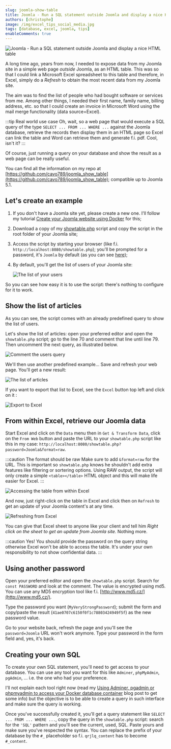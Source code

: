 ```yaml
---
slug: joomla-show-table
title: Joomla - Run a SQL statement outside Joomla and display a nice HTML table
authors: [christophe]
image: /img/excel_tips_social_media.jpg
tags: [database, excel, joomla, tips]
enableComments: true
---
```

<!-- cspell:ignore showtable,sortering,qrjlq -->
![Joomla - Run a SQL statement outside Joomla and display a nice HTML table](/img/excel_tips_banner.jpg)

A long time ago, years from now, I needed to expose data from my Joomla site in a simple web page *outside* Joomla, as an HTML table. This was so that I could link a Microsoft Excel spreadsheet to this table and therefore, in Excel, simply do a *Refresh* to obtain the most recent data from my Joomla site.

The aim was to find the list of people who had bought software or services from me. Among other things, I needed their first name, family name, billing address, etc. so that I could create an invoice in Microsoft Word using the mail merge functionality (data source=Excel).

:::tip Real world use case
Oh, wait, so a web page that would execute a SQL query of the type `SELECT ... FROM ... WHERE ...` against the Joomla database, retrieve the records then display them in an HTML page so Excel can link the table and Word can retrieve them and generate f.i. pdf. Cool, isn't it?
:::

Of course, just running a query on your database and show the result as a web page can be really useful.

<!-- truncate -->

You can find all the information on my repo at [https://github.com/cavo789/joomla_show_table](https://github.com/cavo789/joomla_show_table); compatible up to Joomla 5.1.

## Let's create an example

1. If you don't have a Joomla site yet, please create a new one. I'll follow my tutorial [Create your Joomla website using Docker](/blog/docker-joomla) for this;

2. Download a copy of my [showtable.php](https://raw.githubusercontent.com/cavo789/joomla_show_table/master/src/showtable.php) script and copy the script in the root folder of your Joomla site;

3. Access the script by starting your browser (like f.i. `http://localhost:8080/showtable.php`); you'll be prompted for a password, it's `Joomla` by default (as you can see [here](https://github.com/cavo789/joomla_show_table/blob/master/src/showtable.php#L131));

4. By default, you'll get the list of users of your Joomla site:

    ![The list of your users](./images/list_of_users.png)

So you can see how easy it is to use the script: there's nothing to configure for it to work.

## Show the list of articles

As you can see, the script comes with an already predefined query to show the list of users.

Let's show the list of articles: open your preferred editor and open the `showtable.php` script; go to the line 70 and comment that line until line 79. Then uncomment the next query, as illustrated below.

![Comment the users query](./images/comment_users_query.png)

We'll then use another predefined example... Save and refresh your web page. You'll get a new result:

![The list of articles](./images/list_of_articles.png)

If you want to export that list to Excel, see the `Excel` button top left and click on it :

![Export to Excel](./images/export_to_excel.png)

## From within Excel, retrieve our Joomla data

Start Excel and click on the `Data` menu then in `Get & Transform Data`, click on the `From Web` button and paste the URL to your `showtable.php` script like this in my case: `http://localhost:8080/showtable.php?password=Joomla&format=raw`.

:::caution The format should be raw
Make sure to add `&format=raw` for the URL. This is important so `showtable.php` knows he shouldn't add extra features like filtering or sortering options. Using RAW output, the script will only create a simple `<table></table>` HTML object and this will make life easier for Excel.
:::

![Accessing the table from within Excel](./images/excel_webdata.png)

And now, just right-click on the table in Excel and click then on `Refresh` to get an update of your Joomla content's at any time.

![Refreshing from Excel](./images/excel_refresh.png)

You can give that Excel sheet to anyone like your client and tell him *Right click on the sheet to get an update from Joomla site.* Nothing more.

:::caution 
Yes! You should provide the password on the query string otherwise Excel won't be able to access the table. It's under your own responsibility to not show confidential data.
:::

## Using another password

Open your preferred editor and open the `showtable.php` script. Search for `const PASSWORD` and look at the comment. The value is encrypted using md5. You can use any MD5 encryption tool like f.i. [http://www.md5.cz/](http://www.md5.cz/). 

Type the password you want (`MyVeryStrongPassword`); submit the form and copy/paste the result (`41ae0707c6150f0f1c78803424949f5f`) as the new password value.

Go to your website back, refresh the page and you'll see the `password=Joomla` URL won't work anymore. Type your password in the form field and, yes, it's back.

## Creating your own SQL

To create your own SQL statement, you'll need to get access to your database. You can use any tool you want for this like `Adminer`, `phpMyAdmin`, `pgAdmin`, ... i.e. the one who had your preference.

I'll not explain each tool right now (read my [Using Adminer, pgadmin or phpmyadmin to access your Docker database container](/blog/docker-adminer-pgadmin-phpmyadmin#run-adminer) blog post to get some info) but the objective is to be able to create a query in such interface and make sure the query is working.

Once you've successfully created it, you'll get a query statement like `SELECT ... FROM ... WHERE ...`, copy the query in the `showtable.php` script: search for the `'SQL'` pattern and you'll see the current, used, SQL. Paste yours and make sure you've respected the syntax. You can replace the prefix of your database by the `#_` placeholder so f.i. `qrjlq_content` has to become `#_content`.



